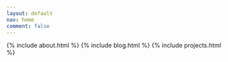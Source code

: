 ```yaml
---
layout: default
nav: home
comment: false
---
```


{% include about.html %}
{% include blog.html %}
{% include projects.html %}